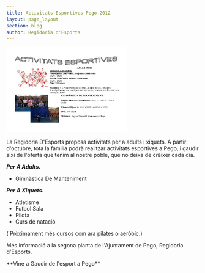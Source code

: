 ```yaml
---
title: Activitats Esportives Pego 2012
layout: page_layout
section: blog
author: Regidoria d'Esports
---
```


<a class="salone-image center" href="/pdf/noticies/20121001-ActivitatsEsportives2012.pdf">
	<img src="/images/news/20121001_ActivitatsEsportives2012.jpg" alt="Activitats esportives 2012" />
</a>

La Regidoria D'Esports proposa activitats per a adults i xiquets.
A partir d'octubre, tota la familia podrà realitzar activitats esportives a Pego, i gaudir així de l'oferta que tenim al nostre poble, que no deixa de crèixer cada dia.

***Per A Adults.***

* Gimnàstica De Manteniment

***Per A Xiquets.***

* Atletisme
* Futbol Sala
* Pilota
* Curs de natació

( Pròximament més cursos com ara pilates o aeròbic.)

Més informació a la segona planta de l'Ajuntament de Pego, Regidoria d'Esports.

<div class="center">
**Vine a Gaudir de l'esport a Pego**
</div>
